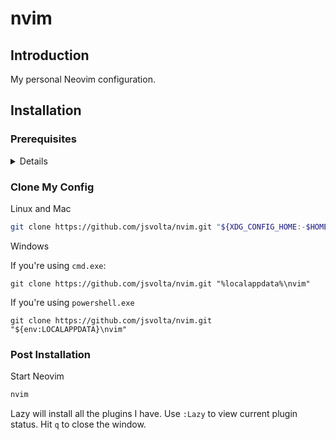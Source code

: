 # nvim

## Introduction

My personal Neovim configuration.

## Installation

### Prerequisites

<details>

#### Install Neovim

[Link to my Neovim version](https://github.com/neovim/neovim/releases/tag/v0.10.2)

Plugins may require a newer version of neovim as they update.

#### Install Dependencies

- Basic utils: `git`, `unzip`, C Compiler in path(`gcc, clang, cl, etc.`)
- [ripgrep](https://github.com/BurntSushi/ripgrep#installation)
- [fd](https://github.com/sharkdp/fd)
- Clipboard tool (xclip/xsel/win32yank or other depending on platform)
- [DaddyTimeMono Nerd Font](https://www.nerdfonts.com/font-downloads)

</details>

### Clone My Config

<summary> Linux and Mac </summary>

```sh
git clone https://github.com/jsvolta/nvim.git "${XDG_CONFIG_HOME:-$HOME/.config}"/nvim
```

<summary> Windows </summary>

If you're using `cmd.exe`:

```
git clone https://github.com/jsvolta/nvim.git "%localappdata%\nvim"
```

If you're using `powershell.exe`

```
git clone https://github.com/jsvolta/nvim.git "${env:LOCALAPPDATA}\nvim"
```

### Post Installation

Start Neovim

```sh
nvim
```

Lazy will install all the plugins I have. Use `:Lazy` to view
current plugin status. Hit `q` to close the window.
